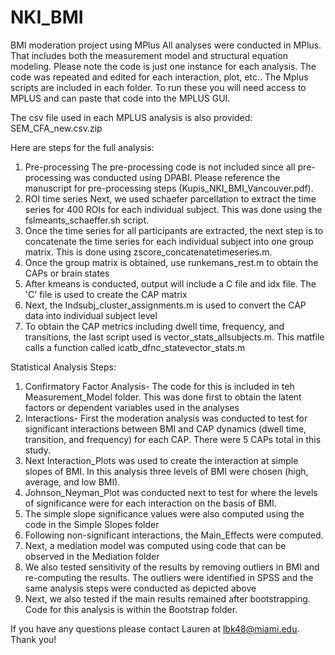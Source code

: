 # NKI_BMI
BMI moderation project using MPlus
All analyses were conducted in MPlus. That includes both the measurement model and structural equation modeling. 
Please note the code is just one instance for each analysis. The code was repeated and edited for each interaction, plot, etc.. 
The Mplus scripts are included in each folder. To run these you will need access to MPLUS and can paste that code into the MPLUS GUI. 

The csv file used in each MPLUS analysis is also provided: SEM_CFA_new.csv.zip

Here are steps for the full analysis:

1. Pre-processing
  The pre-processing code is not included since all pre-processing was conducted using DPABI. Please reference the manuscript for pre-processing steps (Kupis_NKI_BMI_Vancouver.pdf). 
2. ROI time series
  Next, we used schaefer parcellation to extract the time series for 400 ROIs for each individual subject. This was done using the fslmeants_schaeffer.sh script. 
3. Once the time series for all participants are extracted, the next step is to concatenate the time series for each individual subject into one group matrix. This is done using zscore_concatenatetimeseries.m. 
4. Once the group matrix is obtained, use runkemans_rest.m to obtain the CAPs or brain states
5. After kmeans is conducted, output will include a C file and idx file. The 'C' file is used to create the CAP matrix
6. Next, the Indsubj_cluster_assignments.m is used to convert the CAP data into individual subject level
7. To obtain the CAP metrics including dwell time, frequency, and transitions, the last script used is vector_stats_allsubjects.m. This matfile calls a function called icatb_dfnc_statevector_stats.m


Statistical Analysis Steps:

1. Confirmatory Factor Analysis- The code for this is included in teh Measurement_Model folder. This was done first to obtain the latent factors or dependent variables used in the analyses
2. Interactions- First the moderation analysis was conducted to test for significant interactions between BMI and CAP dynamics (dwell time, transition, and frequency) for each CAP. There were 5 CAPs total in this study. 
3. Next Interaction_Plots was used to create the interaction at simple slopes of BMI. In this analysis three levels of BMI were chosen (high, average, and low BMI). 
4. Johnson_Neyman_Plot was conducted next to test for where the levels of significance were for each interaction on the basis of BMI. 
5. The simple slope significance values were also computed using the code in the Simple Slopes folder
6.  Following non-significant interactions, the Main_Effects were computed. 
7.  Next, a mediation model was computed using code that can be observed in the Mediation folder
8.  We also tested sensitivity of the results by removing outliers in BMI and re-computing the results. The outliers were identified in SPSS and the same analysis steps were conducted as depicted above
9.  Next, we also tested if the main results remained after bootstrapping. Code for this analysis is within the Bootstrap folder. 


If you have any questions please contact Lauren at lbk48@miami.edu. Thank you!

